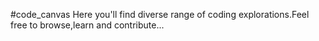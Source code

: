 #code_canvas
Here you'll find diverse range of coding explorations.Feel free to browse,learn and contribute...
